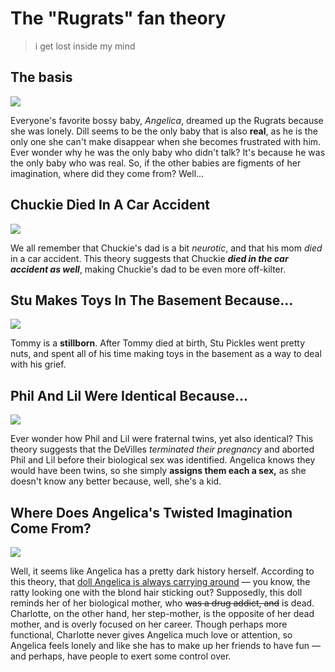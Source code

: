 # The "Rugrats" fan theory

>i get lost inside my mind

## The basis

![](//78.media.tumblr.com/788d2ad2bd8d812804fe90340a7507f8/tumblr_nsfzbzwsQA1t1muqmo1_500.jpg)

Everyone's favorite bossy baby, *Angelica*, dreamed up the Rugrats because she was lonely. Dill seems to be the only baby that is also **real**, as he is the only one she can't make disappear when she becomes frustrated with him. Ever wonder why he was the only baby who didn't talk? It's because he was the only baby who was real. So, if the other babies are figments of her imagination, where did they come from? Well...



## Chuckie Died In A Car Accident




![](//data.whicdn.com/images/70197434/large.jpg)

We all remember that Chuckie's dad is a bit *neurotic*, and that his mom *died* in a car accident. This theory suggests that Chuckie ***died in the car accident as well***, making Chuckie's dad to be even more off-kilter.

## Stu Makes Toys In The Basement Because...

![](http://38.media.tumblr.com/77e2f2fcc3b3c803c933fd31170165d6/tumblr_msqa5kNXBw1qgtmlco1_500.png)

Tommy is a **stillborn**. After Tommy died at birth, Stu Pickles went pretty nuts, and spent all of his time making toys in the basement as a way to deal with his grief.

## Phil And Lil Were Identical Because...

![](https://media.giphy.com/media/12s3YUknVpKV5C/giphy.gif)

Ever wonder how Phil and Lil were fraternal twins, yet also identical? This theory suggests that the DeVilles *terminated their pregnancy* and aborted Phil and Lil before their biological sex was identified. Angelica knows they would have been twins, so she simply **assigns them each a sex,** as she doesn't know any better because, well, she's a kid.

## Where Does Angelica's Twisted Imagination Come From?

![](https://i.pinimg.com/originals/a6/9b/ce/a69bce282471005bc696d81c45836bff.jpg)

Well, it seems like Angelica has a pretty dark history herself. According to this theory, that [doll Angelica is always carrying around](http://creepypasta.wikia.com/wiki/The_Rugrats_Theory "one more theory that involves Cynthia") — you know, the ratty looking one with the blond hair sticking out? Supposedly, this doll reminds her of her biological mother, who ~~was a drug addict, and~~ is dead. Charlotte, on the other hand, her step-mother, is the opposite of her dead mother, and is overly focused on her career. Though perhaps more functional, Charlotte never gives Angelica much love or attention, so Angelica feels lonely and like she has to make up her friends to have fun — and perhaps, have people to exert some control over.

